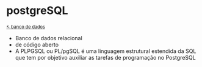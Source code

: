 # postgreSQL


<sub>[:arrow_upper_left: banco de dados](readme.md)<sub>

- Banco de dados relacional
- de código aberto
- A PLPGSQL ou PL/pgSQL é uma linguagem estrutural estendida da SQL que tem por objetivo auxiliar as tarefas de programação no PostgreSQL
